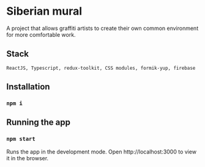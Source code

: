 # Siberian mural

A project that allows graffiti artists to create their own common environment for more comfortable work.

## Stack
``ReactJS, Typescript, redux-toolkit, CSS modules, formik-yup, firebase``

## Installation
### ``npm i``

## Running the app
### ``npm start``
Runs the app in the development mode.
Open http://localhost:3000 to view it in the browser.
